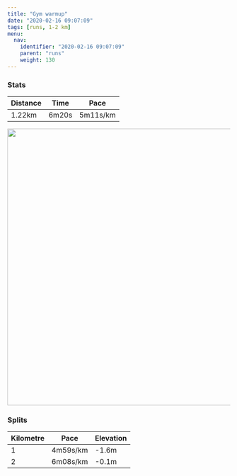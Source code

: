 ```yaml
---
title: "Gym warmup"
date: "2020-02-16 09:07:09"
tags: [runs, 1-2 km]
menu:
  nav:
    identifier: "2020-02-16 09:07:09"
    parent: "runs"
    weight: 130
---
```


### Stats

| Distance | Time | Pace |
|----------|------|------|
|1.22km|6m20s|5m11s/km|

<img src='https://maps.googleapis.com/maps/api/staticmap?maptype=terrain&path=enc:omjeItiyLO[q@gAKe@K{@c@y@QSOIEKMm@uAsESoAWs@[o@IcAWs@E[MYSMIXA`@Wx@ICQSOWK_@QOQJUTk@lAK@EAGM]gAq@gAa@g@B]Ae@_@{AO[YgAGYI}AE]Ma@Km@Lw@HQv@u@ZIHD?LKTOHG@c@M_@g@KQE?URM\OTQ[GEKFE`@CDEBi@c@a@WCEYEICq@c@YKI@GH&key=AIzaSyBPVQ_iynBzLujdhfLzy8Z-5zczbktE55k&size=800x800&scale=2&markers=color:yellow|label:S|53.47048,-2.26475&markers=color:green|label:F|53.476420000000005,-2.256469999999998' width='625' />

### Splits

| Kilometre | Pace | Elevation |
|------|------|-----------|
|1|4m59s/km|-1.6m|
|2|6m08s/km|-0.1m|
